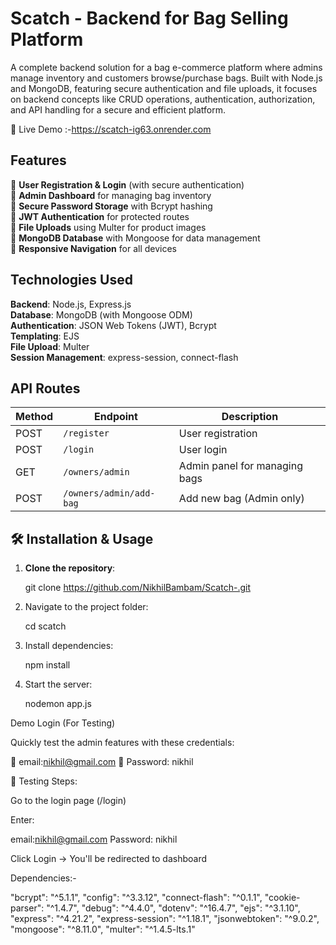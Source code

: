 # Scatch - Backend for Bag Selling Platform  

A complete backend solution for a bag e-commerce platform where admins manage inventory and customers browse/purchase bags. Built with Node.js and MongoDB, featuring secure authentication and file uploads, it focuses on backend concepts like CRUD operations, authentication, authorization, and API handling for a secure and efficient platform.

🚀 Live Demo :-https://scatch-ig63.onrender.com

## Features  

🔹 **User Registration & Login** (with secure authentication)  
🔹 **Admin Dashboard** for managing bag inventory  
🔹 **Secure Password Storage** with Bcrypt hashing  
🔹 **JWT Authentication** for protected routes  
🔹 **File Uploads** using Multer for product images  
🔹 **MongoDB Database** with Mongoose for data management  
🔹 **Responsive Navigation** for all devices  

## Technologies Used  

**Backend**: Node.js, Express.js  
**Database**: MongoDB (with Mongoose ODM)  
**Authentication**: JSON Web Tokens (JWT), Bcrypt  
**Templating**: EJS  
**File Upload**: Multer  
**Session Management**: express-session, connect-flash  

## API Routes  

| Method | Endpoint               | Description                     |
|--------|------------------------|---------------------------------|
| POST   | `/register`            | User registration               |
| POST   | `/login`               | User login                      |
| GET    | `/owners/admin`        | Admin panel for managing bags   |
| POST   | `/owners/admin/add-bag`| Add new bag (Admin only)        |

## 🛠️ Installation & Usage  

1. **Clone the repository**:  
   
   git clone https://github.com/NikhilBambam/Scatch-.git


2. Navigate to the project folder:

   cd scatch

3. Install dependencies:

   npm install


4. Start the server:

   nodemon app.js

Demo Login (For Testing)

Quickly test the admin features with these credentials:

🔹 email:nikhil@gmail.com 
🔹 Password: nikhil

🔴 Testing Steps:

 Go to the login page (/login)

 Enter:

 email:nikhil@gmail.com
 Password: nikhil

 Click Login → You'll be redirected to  dashboard


Dependencies:-

"bcrypt": "^5.1.1",
"config": "^3.3.12",
"connect-flash": "^0.1.1",
"cookie-parser": "^1.4.7",
"debug": "^4.4.0",
"dotenv": "^16.4.7",
"ejs": "^3.1.10",
"express": "^4.21.2",
"express-session": "^1.18.1",
"jsonwebtoken": "^9.0.2",
"mongoose": "^8.11.0",
"multer": "^1.4.5-lts.1"

